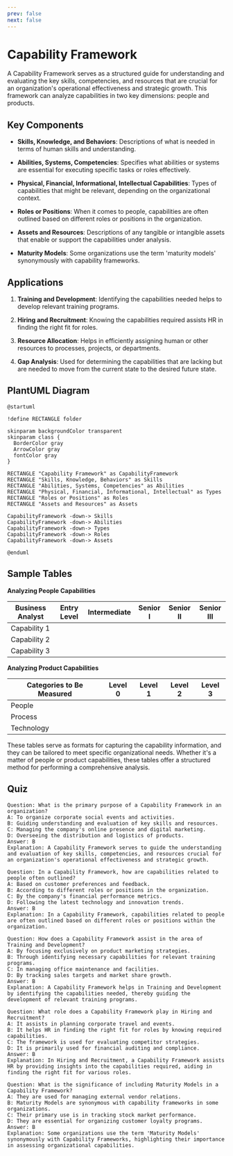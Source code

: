 ```yaml
---
prev: false
next: false
---
```


# Capability Framework

A Capability Framework serves as a structured guide for understanding and evaluating the key skills, competencies, and resources that are crucial for an organization's operational effectiveness and strategic growth. This framework can analyze capabilities in two key dimensions: people and products.

## Key Components

- **Skills, Knowledge, and Behaviors**: Descriptions of what is needed in terms of human skills and understanding.
- **Abilities, Systems, Competencies**: Specifies what abilities or systems are essential for executing specific tasks or roles effectively.
- **Physical, Financial, Informational, Intellectual Capabilities**: Types of capabilities that might be relevant, depending on the organizational context.

- **Roles or Positions**: When it comes to people, capabilities are often outlined based on different roles or positions in the organization.
- **Assets and Resources**: Descriptions of any tangible or intangible assets that enable or support the capabilities under analysis.
- **Maturity Models**: Some organizations use the term 'maturity models' synonymously with capability frameworks.

## Applications

1. **Training and Development**: Identifying the capabilities needed helps to develop relevant training programs.

2. **Hiring and Recruitment**: Knowing the capabilities required assists HR in finding the right fit for roles.

3. **Resource Allocation**: Helps in efficiently assigning human or other resources to processes, projects, or departments.

4. **Gap Analysis**: Used for determining the capabilities that are lacking but are needed to move from the current state to the desired future state.

## PlantUML Diagram

```plantuml
@startuml

!define RECTANGLE folder

skinparam backgroundColor transparent
skinparam class {
  BorderColor gray
  ArrowColor gray
  fontColor gray
}

RECTANGLE "Capability Framework" as CapabilityFramework
RECTANGLE "Skills, Knowledge, Behaviors" as Skills
RECTANGLE "Abilities, Systems, Competencies" as Abilities
RECTANGLE "Physical, Financial, Informational, Intellectual" as Types
RECTANGLE "Roles or Positions" as Roles
RECTANGLE "Assets and Resources" as Assets

CapabilityFramework -down-> Skills
CapabilityFramework -down-> Abilities
CapabilityFramework -down-> Types
CapabilityFramework -down-> Roles
CapabilityFramework -down-> Assets

@enduml
```

## Sample Tables

**Analyzing People Capabilities**

| Business Analyst | Entry Level | Intermediate | Senior I | Senior II | Senior III |
| ---------------- | ----------- | ------------ | -------- | --------- | ---------- |
| Capability 1     |             |              |          |           |            |
| Capability 2     |             |              |          |           |            |
| Capability 3     |             |              |          |           |            |

**Analyzing Product Capabilities**

| Categories to Be Measured | Level 0 | Level 1 | Level 2 | Level 3 |
| ------------------------- | ------- | ------- | ------- | ------- |
| People                    |         |         |         |         |
| Process                   |         |         |         |         |
| Technology                |         |         |         |         |

These tables serve as formats for capturing the capability information, and they can be tailored to meet specific organizational needs. Whether it's a matter of people or product capabilities, these tables offer a structured method for performing a comprehensive analysis.

## Quiz

```quiz
Question: What is the primary purpose of a Capability Framework in an organization?
A: To organize corporate social events and activities.
B: Guiding understanding and evaluation of key skills and resources.
C: Managing the company's online presence and digital marketing.
D: Overseeing the distribution and logistics of products.
Answer: B
Explanation: A Capability Framework serves to guide the understanding and evaluation of key skills, competencies, and resources crucial for an organization's operational effectiveness and strategic growth.

Question: In a Capability Framework, how are capabilities related to people often outlined?
A: Based on customer preferences and feedback.
B: According to different roles or positions in the organization.
C: By the company's financial performance metrics.
D: Following the latest technology and innovation trends.
Answer: B
Explanation: In a Capability Framework, capabilities related to people are often outlined based on different roles or positions within the organization.

Question: How does a Capability Framework assist in the area of Training and Development?
A: By focusing exclusively on product marketing strategies.
B: Through identifying necessary capabilities for relevant training programs.
C: In managing office maintenance and facilities.
D: By tracking sales targets and market share growth.
Answer: B
Explanation: A Capability Framework helps in Training and Development by identifying the capabilities needed, thereby guiding the development of relevant training programs.

Question: What role does a Capability Framework play in Hiring and Recruitment?
A: It assists in planning corporate travel and events.
B: It helps HR in finding the right fit for roles by knowing required capabilities.
C: The framework is used for evaluating competitor strategies.
D: It is primarily used for financial auditing and compliance.
Answer: B
Explanation: In Hiring and Recruitment, a Capability Framework assists HR by providing insights into the capabilities required, aiding in finding the right fit for various roles.

Question: What is the significance of including Maturity Models in a Capability Framework?
A: They are used for managing external vendor relations.
B: Maturity Models are synonymous with capability frameworks in some organizations.
C: Their primary use is in tracking stock market performance.
D: They are essential for organizing customer loyalty programs.
Answer: B
Explanation: Some organizations use the term 'Maturity Models' synonymously with Capability Frameworks, highlighting their importance in assessing organizational capabilities.

```
